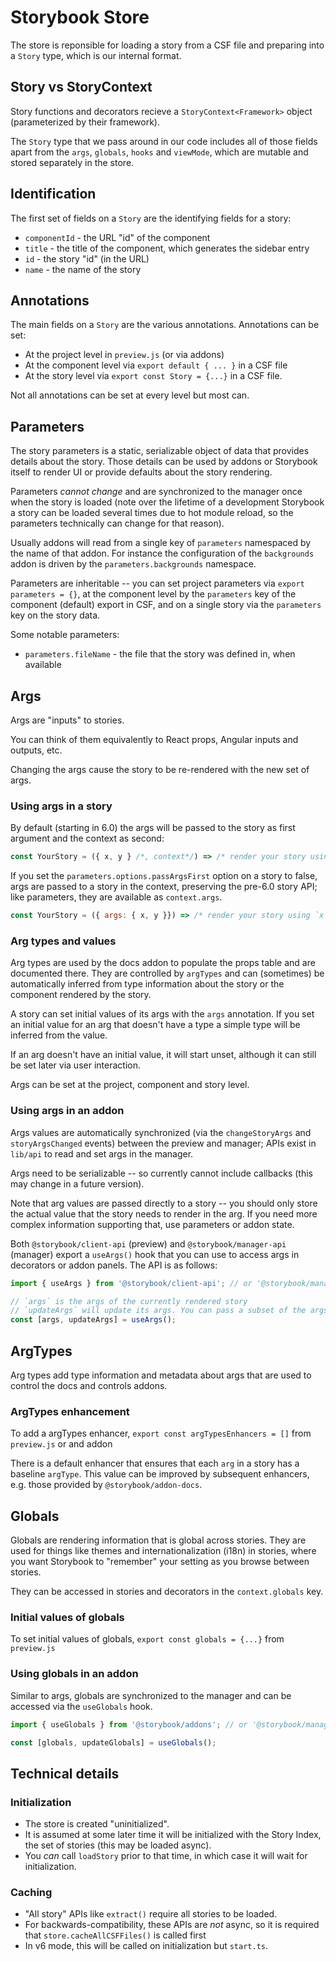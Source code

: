 # Storybook Store

The store is reponsible for loading a story from a CSF file and preparing into a `Story` type, which is our internal format.

## Story vs StoryContext

Story functions and decorators recieve a `StoryContext<Framework>` object (parameterized by their framework).

The `Story` type that we pass around in our code includes all of those fields apart from the `args`, `globals`, `hooks` and `viewMode`, which are mutable and stored separately in the store.

## Identification

The first set of fields on a `Story` are the identifying fields for a story:

- `componentId` - the URL "id" of the component
- `title` - the title of the component, which generates the sidebar entry
- `id` - the story "id" (in the URL)
- `name` - the name of the story

## Annotations

The main fields on a `Story` are the various annotations. Annotations can be set:

- At the project level in `preview.js` (or via addons)
- At the component level via `export default { ... }` in a CSF file
- At the story level via `export const Story = {...}` in a CSF file.

Not all annotations can be set at every level but most can.

## Parameters

The story parameters is a static, serializable object of data that provides details about the story. Those details can be used by addons or Storybook itself to render UI or provide defaults about the story rendering.

Parameters _cannot change_ and are synchronized to the manager once when the story is loaded (note over the lifetime of a development Storybook a story can be loaded several times due to hot module reload, so the parameters technically can change for that reason).

Usually addons will read from a single key of `parameters` namespaced by the name of that addon. For instance the configuration of the `backgrounds` addon is driven by the `parameters.backgrounds` namespace.

Parameters are inheritable -- you can set project parameters via `export parameters = {}`, at the component level by the `parameters` key of the component (default) export in CSF, and on a single story via the `parameters` key on the story data.

Some notable parameters:

- `parameters.fileName` - the file that the story was defined in, when available

## Args

Args are "inputs" to stories.

You can think of them equivalently to React props, Angular inputs and outputs, etc.

Changing the args cause the story to be re-rendered with the new set of args.

### Using args in a story

By default (starting in 6.0) the args will be passed to the story as first argument and the context as second:

```js
const YourStory = ({ x, y } /*, context*/) => /* render your story using `x` and `y` */
```

If you set the `parameters.options.passArgsFirst` option on a story to false, args are passed to a story in the context, preserving the pre-6.0 story API; like parameters, they are available as `context.args`.

```js
const YourStory = ({ args: { x, y }}) => /* render your story using `x` and `y` */
```

### Arg types and values

Arg types are used by the docs addon to populate the props table and are documented there. They are controlled by `argTypes` and can (sometimes) be automatically inferred from type information about the story or the component rendered by the story.

A story can set initial values of its args with the `args` annotation. If you set an initial value for an arg that doesn't have a type a simple type will be inferred from the value.

If an arg doesn't have an initial value, it will start unset, although it can still be set later via user interaction.

Args can be set at the project, component and story level.

### Using args in an addon

Args values are automatically synchronized (via the `changeStoryArgs` and `storyArgsChanged` events) between the preview and manager; APIs exist in `lib/api` to read and set args in the manager.

Args need to be serializable -- so currently cannot include callbacks (this may change in a future version).

Note that arg values are passed directly to a story -- you should only store the actual value that the story needs to render in the arg. If you need more complex information supporting that, use parameters or addon state.

Both `@storybook/client-api` (preview) and `@storybook/manager-api` (manager) export a `useArgs()` hook that you can use to access args in decorators or addon panels. The API is as follows:

```js
import { useArgs } from '@storybook/client-api'; // or '@storybook/manager-api'

// `args` is the args of the currently rendered story
// `updateArgs` will update its args. You can pass a subset of the args; other args will not be changed.
const [args, updateArgs] = useArgs();
```

## ArgTypes

Arg types add type information and metadata about args that are used to control the docs and controls addons.

### ArgTypes enhancement

To add a argTypes enhancer, `export const argTypesEnhancers = []` from `preview.js` or and addon

There is a default enhancer that ensures that each `arg` in a story has a baseline `argType`. This value can be improved by subsequent enhancers, e.g. those provided by `@storybook/addon-docs`.

## Globals

Globals are rendering information that is global across stories. They are used for things like themes and internationalization (i18n) in stories, where you want Storybook to "remember" your setting as you browse between stories.

They can be accessed in stories and decorators in the `context.globals` key.

### Initial values of globals

To set initial values of globals, `export const globals = {...}` from `preview.js`

### Using globals in an addon

Similar to args, globals are synchronized to the manager and can be accessed via the `useGlobals` hook.

```js
import { useGlobals } from '@storybook/addons'; // or '@storybook/manager-api'

const [globals, updateGlobals] = useGlobals();
```

## Technical details

### Initialization

- The store is created "uninitialized".
- It is assumed at some later time it will be initialized with the Story Index, the set of stories (this may be loaded async).
- You _can_ call `loadStory` prior to that time, in which case it will wait for initialization.

### Caching

- "All story" APIs like `extract()` require all stories to be loaded.
- For backwards-compatibility, these APIs are _not_ async, so it is required that `store.cacheAllCSFFiles()` is called first
- In v6 mode, this will be called on initialization but `start.ts`.
